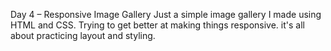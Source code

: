 Day 4 – Responsive Image Gallery
Just a simple image gallery I made using HTML and CSS. Trying to get better at making things responsive. it's all about practicing layout and styling.
